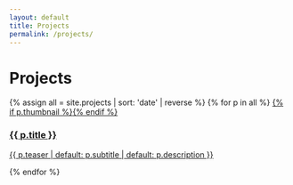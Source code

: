 ```yaml
---
layout: default
title: Projects
permalink: /projects/
---
```


# Projects

<div class="grid">
{% assign all = site.projects | sort: 'date' | reverse %}
{% for p in all %}
  <a class="card" href="{{ p.url | relative_url }}">
    {% if p.thumbnail %}<img src="{{ p.thumbnail | relative_url }}" alt="">{% endif %}
    <div class="pad">
      <h3>{{ p.title }}</h3>
      <p>{{ p.teaser | default: p.subtitle | default: p.description }}</p>
    </div>
  </a>
{% endfor %}
</div>
